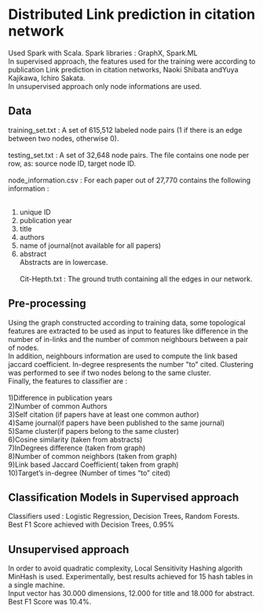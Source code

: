 # Distributed Link prediction in citation network
Used Spark with Scala.  Spark libraries : GraphX, Spark.ML<br /> 
In supervised approach, the features used for the training were according to publication Link prediction in citation networks, Naoki Shibata andYuya Kajikawa, Ichiro Sakata. <br />
In unsupervised approach only node informations are used.<br/>

## Data
training_set.txt : A set of 615,512 labeled node pairs (1 if there is an edge between two nodes, otherwise 0).<br /><br />
testing_set.txt : A set of 32,648 node pairs. The file contains one node per row, as: source node ID, target node ID.<br /> <br />
node_information.csv : For each paper out of 27,770 contains the following information :<br />
<br/>
1) unique ID<br/>
2) publication year <br/>
3) title <br/>
4) authors <br/>
5) name of journal(not available for all papers) <br/>
6) abstract <br/>
Abstracts are in lowercase.<br /><br />
Cit-Hepth.txt : The ground truth containing all the edges in our network.<br />


## Pre-processing

Using the graph constructed according to training data, some topological features are extracted to be used as input to features like difference in the number of in-links and the number of common neighbours between a pair of nodes.<br />
In addition, neighbours information are used to compute the link based jaccard coefficient. In-degree respresents the number "to" cited. Clustering was performed to see if two nodes belong to the same cluster.<br />
Finally, the features to  classifier  are : <br/> 
<br />
1)Difference in publication years<br/>
2)Number of common Authors<br/>
3)Self citation (if papers have at least one common author)<br/>
4)Same journal(if papers have been published to the same journal)<br/>
5)Same cluster(if papers belong to the same cluster)<br/>
6)Cosine similarity (taken from abstracts)<br/>
7)InDegrees difference (taken from graph)<br/>
8)Number of common neighbors (taken from graph)<br/>
9)Link based Jaccard  Coefficient( taken from graph)<br/>
10)Target’s in-degree (Number of times “to” cited)<br/>


## Classification Models in Supervised approach

Classifiers used : Logistic Regression, Decision Trees, Random Forests.<br/>
Best F1 Score achieved with Decision Trees, 0.95% <br/>


## Unsupervised approach

In order to avoid quadratic complexity, Local Sensitivity Hashing algorith MinHash is used. Experimentally, best results achieved for 15 hash tables in a single machine.<br/>
Input vector has 30.000 dimensions, 12.000 for title and 18.000 for abstract.<br/>
Best F1 Score was 10.4%.
